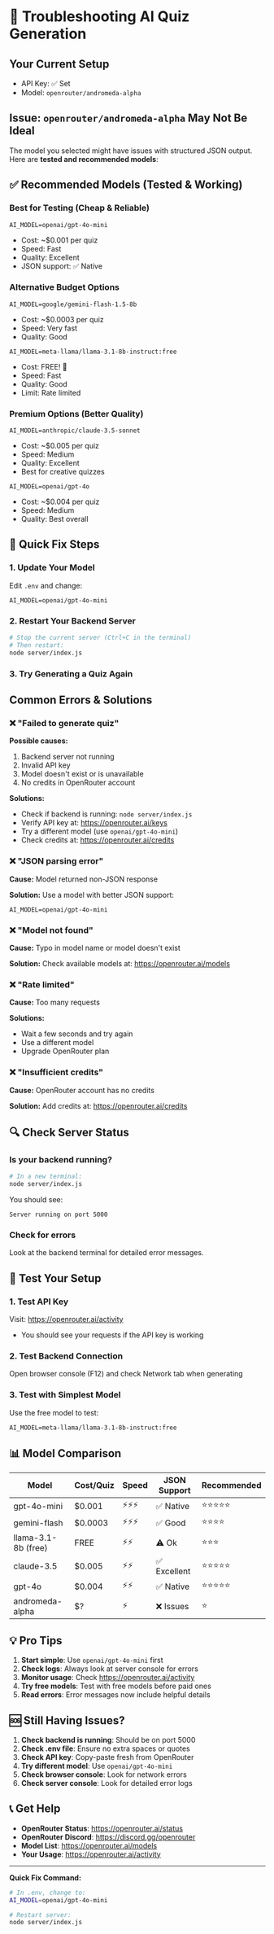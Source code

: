 # 🔧 Troubleshooting AI Quiz Generation

## Your Current Setup
- API Key: ✅ Set
- Model: `openrouter/andromeda-alpha`

## Issue: `openrouter/andromeda-alpha` May Not Be Ideal

The model you selected might have issues with structured JSON output. Here are **tested and recommended models**:

## ✅ Recommended Models (Tested & Working)

### Best for Testing (Cheap & Reliable)
```env
AI_MODEL=openai/gpt-4o-mini
```
- Cost: ~$0.001 per quiz
- Speed: Fast
- Quality: Excellent
- JSON support: ✅ Native

### Alternative Budget Options
```env
AI_MODEL=google/gemini-flash-1.5-8b
```
- Cost: ~$0.0003 per quiz
- Speed: Very fast
- Quality: Good

```env
AI_MODEL=meta-llama/llama-3.1-8b-instruct:free
```
- Cost: FREE! 🎉
- Speed: Fast
- Quality: Good
- Limit: Rate limited

### Premium Options (Better Quality)
```env
AI_MODEL=anthropic/claude-3.5-sonnet
```
- Cost: ~$0.005 per quiz
- Speed: Medium
- Quality: Excellent
- Best for creative quizzes

```env
AI_MODEL=openai/gpt-4o
```
- Cost: ~$0.004 per quiz
- Speed: Medium
- Quality: Best overall

## 🚀 Quick Fix Steps

### 1. Update Your Model
Edit `.env` and change:
```env
AI_MODEL=openai/gpt-4o-mini
```

### 2. Restart Your Backend Server
```bash
# Stop the current server (Ctrl+C in the terminal)
# Then restart:
node server/index.js
```

### 3. Try Generating a Quiz Again

## Common Errors & Solutions

### ❌ "Failed to generate quiz"
**Possible causes:**
1. Backend server not running
2. Invalid API key
3. Model doesn't exist or is unavailable
4. No credits in OpenRouter account

**Solutions:**
- Check if backend is running: `node server/index.js`
- Verify API key at: https://openrouter.ai/keys
- Try a different model (use `openai/gpt-4o-mini`)
- Check credits at: https://openrouter.ai/credits

### ❌ "JSON parsing error"
**Cause:** Model returned non-JSON response

**Solution:** Use a model with better JSON support:
```env
AI_MODEL=openai/gpt-4o-mini
```

### ❌ "Model not found"
**Cause:** Typo in model name or model doesn't exist

**Solution:** Check available models at: https://openrouter.ai/models

### ❌ "Rate limited"
**Cause:** Too many requests

**Solutions:**
- Wait a few seconds and try again
- Use a different model
- Upgrade OpenRouter plan

### ❌ "Insufficient credits"
**Cause:** OpenRouter account has no credits

**Solution:** Add credits at: https://openrouter.ai/credits

## 🔍 Check Server Status

### Is your backend running?
```bash
# In a new terminal:
node server/index.js
```

You should see:
```
Server running on port 5000
```

### Check for errors
Look at the backend terminal for detailed error messages.

## 🧪 Test Your Setup

### 1. Test API Key
Visit: https://openrouter.ai/activity
- You should see your requests if the API key is working

### 2. Test Backend Connection
Open browser console (F12) and check Network tab when generating

### 3. Test with Simplest Model
Use the free model to test:
```env
AI_MODEL=meta-llama/llama-3.1-8b-instruct:free
```

## 📊 Model Comparison

| Model | Cost/Quiz | Speed | JSON Support | Recommended |
|-------|-----------|-------|--------------|-------------|
| gpt-4o-mini | $0.001 | ⚡⚡⚡ | ✅ Native | ⭐⭐⭐⭐⭐ |
| gemini-flash | $0.0003 | ⚡⚡⚡ | ✅ Good | ⭐⭐⭐⭐ |
| llama-3.1-8b (free) | FREE | ⚡⚡ | ⚠️ Ok | ⭐⭐⭐ |
| claude-3.5 | $0.005 | ⚡⚡ | ✅ Excellent | ⭐⭐⭐⭐⭐ |
| gpt-4o | $0.004 | ⚡⚡ | ✅ Native | ⭐⭐⭐⭐⭐ |
| andromeda-alpha | $? | ⚡ | ❌ Issues | ⭐ |

## 💡 Pro Tips

1. **Start simple**: Use `openai/gpt-4o-mini` first
2. **Check logs**: Always look at server console for errors
3. **Monitor usage**: Check https://openrouter.ai/activity
4. **Try free models**: Test with free models before paid ones
5. **Read errors**: Error messages now include helpful details

## 🆘 Still Having Issues?

1. **Check backend is running**: Should be on port 5000
2. **Check .env file**: Ensure no extra spaces or quotes
3. **Check API key**: Copy-paste fresh from OpenRouter
4. **Try different model**: Use `openai/gpt-4o-mini`
5. **Check browser console**: Look for network errors
6. **Check server console**: Look for detailed error logs

## 📞 Get Help

- **OpenRouter Status**: https://openrouter.ai/status
- **OpenRouter Discord**: https://discord.gg/openrouter
- **Model List**: https://openrouter.ai/models
- **Your Usage**: https://openrouter.ai/activity

---

**Quick Fix Command:**
```bash
# In .env, change to:
AI_MODEL=openai/gpt-4o-mini

# Restart server:
node server/index.js
```
